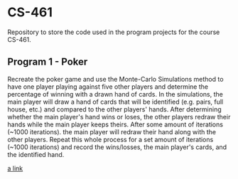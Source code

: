 # CS-461
Repository to store the code used in the program projects for the course CS-461.

## Program 1 - Poker
Recreate the poker game and use the Monte-Carlo Simulations method to have one player playing against five other players and determine the percentage of winning with a drawn hand of cards. In the simulations, the main player will draw a hand of cards that will be identified (e.g. pairs, full house, etc.) and compared to the other players' hands. After determining whether the main player's hand wins or loses, the other players redraw their hands while the main player keeps theirs. After some amount of iterations (~1000 iterations). the main player will redraw their hand along with the other players. Repeat this whole process for a set amount of iterations (~1000 iterations) and record the wins/losses, the main player's cards, and the identified hand.

[a link](https://github.com/petern2599/CS-461/blob/main/Program%20Project%201/Poker_Result.txt)
